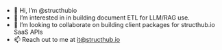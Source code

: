 - 👋 Hi, I’m @structhubio
- 👀 I’m interested in in building document ETL for LLM/RAG use.
- 💞️ I’m looking to collaborate on building client packages for structhub.io SaaS APIs
- 📫 Reach out to me at it@structhub.io


<!---
structhubio/structhubio is a ✨ special ✨ repository because its `README.md` (this file) appears on your GitHub profile.
You can click the Preview link to take a look at your changes.
--->
